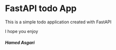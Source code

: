 # FastAPI todo App

This is a simple todo application created with FastAPI

I hope you enjoy

##### Hamed Asgari